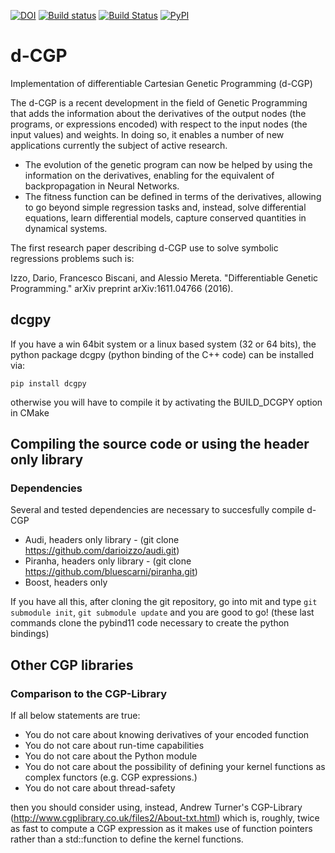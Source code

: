 [![DOI](https://zenodo.org/badge/38923383.svg)](https://zenodo.org/badge/latestdoi/38923383)
[![Build status](https://ci.appveyor.com/api/projects/status/0krbaimpvjx76fcm?svg=true)](https://ci.appveyor.com/project/darioizzo/d-cgp)
[![Build Status](https://travis-ci.org/darioizzo/d-CGP.svg?branch=master)](https://travis-ci.org/darioizzo/d-CGP)
[![PyPI](https://img.shields.io/badge/pypi-v1.0.1-blue.svg)](https://pypi.python.org/pypi?:action=display&name=dcgpy&version=1.0.1)

# d-CGP
Implementation of differentiable Cartesian Genetic Programming (d-CGP)

The d-CGP is a recent development in the field of Genetic Programming that adds the information about the derivatives of the output nodes (the programs, or expressions encoded) with respect to the input nodes (the input values) and weights. In doing so, it enables a number of new applications currently the subject of active research.

 * The evolution of the genetic program can now be helped by using the information on the derivatives, enabling for the equivalent of backpropagation in Neural Networks.
 * The fitness function can be defined in terms of the derivatives, allowing to go beyond simple regression tasks and, instead, solve differential equations, learn differential models, capture conserved quantities in dynamical systems.
 
The first research paper describing d-CGP use to solve symbolic regressions problems such is:

Izzo, Dario, Francesco Biscani, and Alessio Mereta. "Differentiable Genetic Programming." arXiv preprint arXiv:1611.04766 (2016).

## dcgpy
If you have a win 64bit system or a linux based system (32 or 64 bits), the python package dcgpy (python binding of the C++ code) can be installed via:

 ```pip install dcgpy```

otherwise you will have to compile it by activating the BUILD_DCGPY option in CMake

## Compiling the source code or using the header only library
### Dependencies
Several and tested dependencies are necessary to succesfully compile d-CGP
 * Audi, headers only library - (git clone https://github.com/darioizzo/audi.git)
 * Piranha, headers only library - (git clone https://github.com/bluescarni/piranha.git)
 * Boost, headers only
 
If you have all this, after cloning the git repository, go into mit and type ```git submodule init```, ```git submodule update``` and you are good to go! (these last commands clone the pybind11 code necessary to create the python bindings)

## Other CGP libraries
### Comparison to the CGP-Library
If all below statements are true:
 * You do not care about knowing derivatives of your encoded function
 * You do not care about run-time capabilities
 * You do not care about the Python module
 * You do not care about the possibility of defining your kernel functions as complex functors (e.g. CGP expressions.)
 * You do not care about thread-safety

then you should consider using, instead, Andrew Turner's CGP-Library (http://www.cgplibrary.co.uk/files2/About-txt.html) which is, roughly, twice as fast to compute a CGP expression as it makes use of function pointers rather than a std::function to define the kernel functions.
